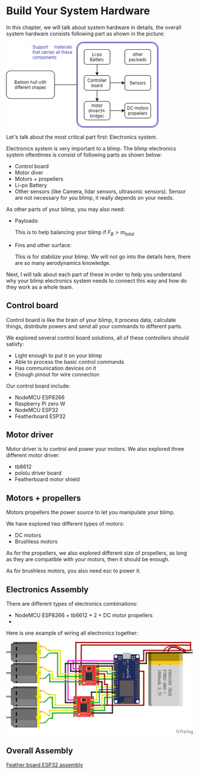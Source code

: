# Build Your System Hardware

In this chapter, we will talk about system hardware in details, the overall system hardware consists following part as shown in the picture: 

![](https://raw.githubusercontent.com/zhz03/OpenBlimp/develop/Hardware/Images/assembly/design_framework.jpg)

Let's talk about the most critical part first: Electronics system.

Electronics system is very important to a blimp. The blimp electronics system oftentimes is consist of following parts as shown below:

- Control board
- Motor diver
- Motors + propellers
- Li-po Battery
- Other sensors (like Camera, lidar sensors, ultrasonic sensors). Sensor are not necessary for you blimp, it really depends on your needs. 

As other parts of your blimp, you may also need:

- Payloads: 

  This is to help balancing your blimp if $F_B > m_{total}$

- Fins and other surface: 

  This is for stabilize your blimp. We will not go into the details here, there are so many aerodynamics knowledge. 

Next, I will talk about each part of these in order to help you understand why your blimp electronics system needs to connect this way and how do they work as a whole team.

## Control board

Control board is like the brain of your blimp, it process data, calculate things, distribute powers and send all your commands to different parts.

We explored several control board solutions, all of these controllers should satisfy:

- Light enough to put it on your blimp
- Able to process the basic control commands 
- Has communication devices on it
- Enough pinout for wire connection

Our control board include: 

- NodeMCU ESP8266
- Raspberry Pi zero W
- NodeMCU ESP32
- Featherboard ESP32

## Motor driver

Motor driver is to control and power your motors. We also explored three different motor driver:

- tb6612
- pololu driver board
- Featherboard motor shield



## Motors + propellers

Motors propellers the power source to let you manipulate your blimp.

We have explored two different types of motors:

- DC motors 
- Brushless motors

As for the propellers, we also explored different size of propellers, as long as they are compatible with your motors, then it should be enough.

As for brushless motors, you also need esc to power it. 

## Electronics Assembly

There are different types of electronics combinations:

- NodeMCU ESP8266 + tb6612 * 2 + DC motor propellers
- ​

Here is one example of wiring all electronics together:

![](https://raw.githubusercontent.com/zhz03/OpenBlimp/develop/Hardware/circuit_plot_doc/manualCtl_NodeMCU.png)

## Overall Assembly

[Feather board ESP32 assembly](https://learn.adafruit.com/adafruit-huzzah32-esp32-feather/assembly)